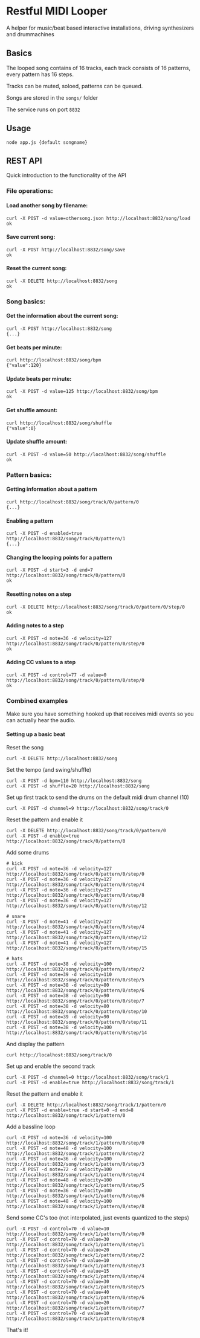 Restful MIDI Looper
===================

A helper for music/beat based interactive installations, driving synthesizers and drummachines


Basics
------

The looped song contains of 16 tracks, each track consists of 16 patterns, every pattern has 16 steps.

Tracks can be muted, soloed, patterns can be queued.

Songs are stored in the `songs/` folder

The service runs on port `8832`


Usage
-----

`node app.js {default songname}`


REST API
--------

Quick introduction to the functionality of the API


### File operations:

#### Load another song by filename:

	curl -X POST -d value=othersong.json http://localhost:8832/song/load
	ok

#### Save current song:

	curl -X POST http://localhost:8832/song/save
	ok

#### Reset the current song:

	curl -X DELETE http://localhost:8832/song
	ok


### Song basics:

#### Get the information about the current song:

	curl -X POST http://localhost:8832/song
	{...}

#### Get beats per minute:

	curl http://localhost:8832/song/bpm
	{"value":120}

#### Update beats per minute:

	curl -X POST -d value=125 http://localhost:8832/song/bpm
	ok

#### Get shuffle amount:

	curl http://localhost:8832/song/shuffle
	{"value":0}

#### Update shuffle amount:

	curl -X POST -d value=50 http://localhost:8832/song/shuffle
	ok


### Pattern basics:

#### Getting information about a pattern

	curl http://localhost:8832/song/track/0/pattern/0
	{...}

#### Enabling a pattern

	curl -X POST -d enabled=true http://localhost:8832/song/track/0/pattern/1
	{...}

#### Changing the looping points for a pattern

	curl -X POST -d start=3 -d end=7 http://localhost:8832/song/track/0/pattern/0
	ok

#### Resetting notes on a step

	curl -X DELETE http://localhost:8832/song/track/0/pattern/0/step/0
	ok

#### Adding notes to a step

	curl -X POST -d note=36 -d velocity=127 http://localhost:8832/song/track/0/pattern/0/step/0
	ok

#### Adding CC values to a step

	curl -X POST -d control=77 -d value=0 http://localhost:8832/song/track/0/pattern/0/step/0
	ok


### Combined examples

Make sure you have something hooked up that receives midi events so you can actually hear the audio.


#### Setting up a basic beat

Reset the song

	curl -X DELETE http://localhost:8832/song

Set the tempo (and swing/shuffle)

	curl -X POST -d bpm=110 http://localhost:8832/song
	curl -X POST -d shuffle=20 http://localhost:8832/song

Set up first track to send the drums on the default midi drum channel (10)

	curl -X POST -d channel=9 http://localhost:8832/song/track/0

Reset the pattern and enable it

	curl -X DELETE http://localhost:8832/song/track/0/pattern/0
	curl -X POST -d enable=true http://localhost:8832/song/track/0/pattern/0

Add some drums

	# kick
	curl -X POST -d note=36 -d velocity=127 http://localhost:8832/song/track/0/pattern/0/step/0
	curl -X POST -d note=36 -d velocity=127 http://localhost:8832/song/track/0/pattern/0/step/4
	curl -X POST -d note=36 -d velocity=127 http://localhost:8832/song/track/0/pattern/0/step/8
	curl -X POST -d note=36 -d velocity=127 http://localhost:8832/song/track/0/pattern/0/step/12

	# snare
	curl -X POST -d note=41 -d velocity=127 http://localhost:8832/song/track/0/pattern/0/step/4
	curl -X POST -d note=41 -d velocity=127 http://localhost:8832/song/track/0/pattern/0/step/12
	curl -X POST -d note=41 -d velocity=127 http://localhost:8832/song/track/0/pattern/0/step/15

	# hats
	curl -X POST -d note=38 -d velocity=100 http://localhost:8832/song/track/0/pattern/0/step/2
	curl -X POST -d note=39 -d velocity=110 http://localhost:8832/song/track/0/pattern/0/step/5
	curl -X POST -d note=38 -d velocity=80 http://localhost:8832/song/track/0/pattern/0/step/6
	curl -X POST -d note=38 -d velocity=90 http://localhost:8832/song/track/0/pattern/0/step/7
	curl -X POST -d note=38 -d velocity=80 http://localhost:8832/song/track/0/pattern/0/step/10
	curl -X POST -d note=39 -d velocity=90 http://localhost:8832/song/track/0/pattern/0/step/11
	curl -X POST -d note=38 -d velocity=100 http://localhost:8832/song/track/0/pattern/0/step/14

And display the pattern

	curl http://localhost:8832/song/track/0

Set up and enable the second track

	curl -X POST -d channel=0 http://localhost:8832/song/track/1
	curl -X POST -d enable=true http://localhost:8832/song/track/1

Reset the pattern and enable it

	curl -X DELETE http://localhost:8832/song/track/1/pattern/0
	curl -X POST -d enable=true -d start=0 -d end=8 http://localhost:8832/song/track/1/pattern/0

Add a bassline loop

	curl -X POST -d note=36 -d velocity=100 http://localhost:8832/song/track/1/pattern/0/step/0
	curl -X POST -d note=48 -d velocity=100 http://localhost:8832/song/track/1/pattern/0/step/2
	curl -X POST -d note=36 -d velocity=100 http://localhost:8832/song/track/1/pattern/0/step/3
	curl -X POST -d note=72 -d velocity=100 http://localhost:8832/song/track/1/pattern/0/step/4
	curl -X POST -d note=48 -d velocity=100 http://localhost:8832/song/track/1/pattern/0/step/5
	curl -X POST -d note=36 -d velocity=100 http://localhost:8832/song/track/1/pattern/0/step/6
	curl -X POST -d note=48 -d velocity=100 http://localhost:8832/song/track/1/pattern/0/step/8

Send some CC's too (not interpolated, just events quantized to the steps)

	curl -X POST -d control=70 -d value=10 http://localhost:8832/song/track/1/pattern/0/step/0
	curl -X POST -d control=70 -d value=30 http://localhost:8832/song/track/1/pattern/0/step/1
	curl -X POST -d control=70 -d value=20 http://localhost:8832/song/track/1/pattern/0/step/2
	curl -X POST -d control=70 -d value=10 http://localhost:8832/song/track/1/pattern/0/step/3
	curl -X POST -d control=70 -d value=15 http://localhost:8832/song/track/1/pattern/0/step/4
	curl -X POST -d control=70 -d value=30 http://localhost:8832/song/track/1/pattern/0/step/5
	curl -X POST -d control=70 -d value=40 http://localhost:8832/song/track/1/pattern/0/step/6
	curl -X POST -d control=70 -d value=20 http://localhost:8832/song/track/1/pattern/0/step/7
	curl -X POST -d control=70 -d value=10 http://localhost:8832/song/track/1/pattern/0/step/8

That's it!

